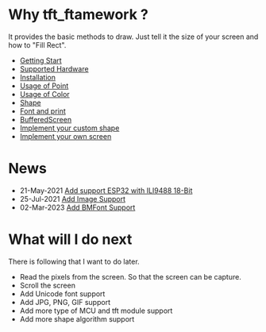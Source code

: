 # Why tft_ftamework ?

It provides the basic methods to draw. Just tell it the size of your screen and how to "Fill Rect".

- [Getting Start](./md/getting_start.md)
- [Supported Hardware](./md/hardware.md)
- [Installation](./md/installation.md)
- [Usage of Point](./md/PointUsage.md)
- [Usage of Color](./md/ColorUsage.md)
- [Shape](./md/shape.md)
- [Font and print](./md/font_and_print.md)
- [BufferedScreen](./md/buffered_screen.md)
- [Implement your custom shape](./md/CustomShape.md)
- [Implement your own screen](./md/tft_implement.md)

# News

- 21-May-2021 [Add support ESP32 with ILI9488 18-Bit](./tft_implement/src/ILI9488_SPI_18BIT.md)
- 25-Jul-2021 [Add Image Support](./tft_framework/src/Image.md)
- 02-Mar-2023 [Add BMFont Support](./tft_framework/src/BmFont.md)

# What will I do next

There is following that I want to do later.

- Read the pixels from the screen. So that the screen can be capture.
- Scroll the screen
- Add Unicode font support
- Add JPG, PNG, GIF support
- Add more type of MCU and tft module support
- Add more shape algorithm support
